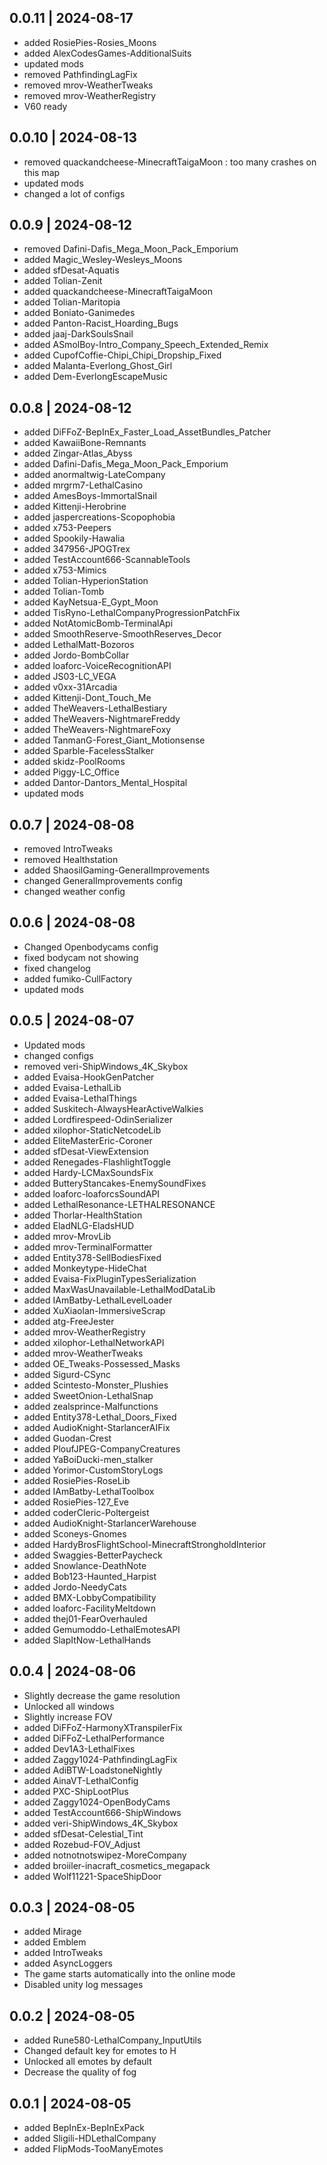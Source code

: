 ## 0.0.11 | 2024-08-17

- added RosiePies-Rosies_Moons
- added AlexCodesGames-AdditionalSuits
- updated mods
- removed PathfindingLagFix
- removed mrov-WeatherTweaks
- removed mrov-WeatherRegistry
- V60 ready

## 0.0.10 | 2024-08-13

- removed quackandcheese-MinecraftTaigaMoon : too many crashes on this map
- updated mods
- changed a lot of configs

## 0.0.9 | 2024-08-12

- removed Dafini-Dafis_Mega_Moon_Pack_Emporium
- added Magic_Wesley-Wesleys_Moons
- added sfDesat-Aquatis
- added Tolian-Zenit
- added quackandcheese-MinecraftTaigaMoon
- added Tolian-Maritopia
- added Boniato-Ganimedes
- added Panton-Racist_Hoarding_Bugs
- added jaaj-DarkSoulsSnail
- added ASmolBoy-Intro_Company_Speech_Extended_Remix
- added CupofCoffie-Chipi_Chipi_Dropship_Fixed
- added Malanta-Everlong_Ghost_Girl
- added Dem-EverlongEscapeMusic

## 0.0.8 | 2024-08-12

- added DiFFoZ-BepInEx_Faster_Load_AssetBundles_Patcher
- added KawaiiBone-Remnants
- added Zingar-Atlas_Abyss
- added Dafini-Dafis_Mega_Moon_Pack_Emporium
- added anormaltwig-LateCompany
- added mrgrm7-LethalCasino
- added AmesBoys-ImmortalSnail
- added Kittenji-Herobrine
- added jaspercreations-Scopophobia
- added x753-Peepers
- added Spookily-Hawalia
- added 347956-JPOGTrex
- added TestAccount666-ScannableTools
- added x753-Mimics
- added Tolian-HyperionStation
- added Tolian-Tomb
- added KayNetsua-E_Gypt_Moon
- added TisRyno-LethalCompanyProgressionPatchFix
- added NotAtomicBomb-TerminalApi
- added SmoothReserve-SmoothReserves_Decor
- added LethalMatt-Bozoros
- added Jordo-BombCollar
- added loaforc-VoiceRecognitionAPI
- added JS03-LC_VEGA
- added v0xx-31Arcadia
- added Kittenji-Dont_Touch_Me
- added TheWeavers-LethalBestiary
- added TheWeavers-NightmareFreddy
- added TheWeavers-NightmareFoxy
- added TanmanG-Forest_Giant_Motionsense
- added Sparble-FacelessStalker
- added skidz-PoolRooms
- added Piggy-LC_Office
- added Dantor-Dantors_Mental_Hospital
- updated mods

## 0.0.7 | 2024-08-08

- removed IntroTweaks
- removed Healthstation
- added ShaosilGaming-GeneralImprovements
- changed GeneralImprovements config
- changed weather config

## 0.0.6 | 2024-08-08

- Changed Openbodycams config
- fixed bodycam not showing
- fixed changelog
- added fumiko-CullFactory
- updated mods

## 0.0.5 | 2024-08-07

- Updated mods
- changed configs
- removed veri-ShipWindows_4K_Skybox
- added Evaisa-HookGenPatcher
- added Evaisa-LethalLib
- added Evaisa-LethalThings
- added Suskitech-AlwaysHearActiveWalkies
- added Lordfirespeed-OdinSerializer
- added xilophor-StaticNetcodeLib
- added EliteMasterEric-Coroner
- added sfDesat-ViewExtension
- added Renegades-FlashlightToggle
- added Hardy-LCMaxSoundsFix
- added ButteryStancakes-EnemySoundFixes
- added loaforc-loaforcsSoundAPI
- added LethalResonance-LETHALRESONANCE
- added Thorlar-HealthStation
- added EladNLG-EladsHUD
- added mrov-MrovLib
- added mrov-TerminalFormatter
- added Entity378-SellBodiesFixed
- added Monkeytype-HideChat
- added Evaisa-FixPluginTypesSerialization
- added MaxWasUnavailable-LethalModDataLib
- added IAmBatby-LethalLevelLoader
- added XuXiaolan-ImmersiveScrap
- added atg-FreeJester
- added mrov-WeatherRegistry
- added xilophor-LethalNetworkAPI
- added mrov-WeatherTweaks
- added OE_Tweaks-Possessed_Masks
- added Sigurd-CSync
- added Scintesto-Monster_Plushies
- added SweetOnion-LethalSnap
- added zealsprince-Malfunctions
- added Entity378-Lethal_Doors_Fixed
- added AudioKnight-StarlancerAIFix
- added Guodan-Crest
- added PloufJPEG-CompanyCreatures
- added YaBoiDucki-men_stalker
- added Yorimor-CustomStoryLogs
- added RosiePies-RoseLib
- added IAmBatby-LethalToolbox
- added RosiePies-127_Eve
- added coderCleric-Poltergeist
- added AudioKnight-StarlancerWarehouse
- added Sconeys-Gnomes
- added HardyBrosFlightSchool-MinecraftStrongholdInterior
- added Swaggies-BetterPaycheck
- added Snowlance-DeathNote
- added Bob123-Haunted_Harpist
- added Jordo-NeedyCats
- added BMX-LobbyCompatibility
- added loaforc-FacilityMeltdown
- added thej01-FearOverhauled
- added Gemumoddo-LethalEmotesAPI
- added SlapItNow-LethalHands

## 0.0.4 | 2024-08-06

- Slightly decrease the game resolution
- Unlocked all windows
- Slightly increase FOV
- added DiFFoZ-HarmonyXTranspilerFix
- added DiFFoZ-LethalPerformance
- added Dev1A3-LethalFixes
- added Zaggy1024-PathfindingLagFix
- added AdiBTW-LoadstoneNightly
- added AinaVT-LethalConfig
- added PXC-ShipLootPlus
- added Zaggy1024-OpenBodyCams
- added TestAccount666-ShipWindows
- added veri-ShipWindows_4K_Skybox
- added sfDesat-Celestial_Tint
- added Rozebud-FOV_Adjust
- added notnotnotswipez-MoreCompany
- added broiiler-inacraft_cosmetics_megapack
- added Wolf11221-SpaceShipDoor

## 0.0.3 | 2024-08-05

- added Mirage
- added Emblem
- added IntroTweaks
- added AsyncLoggers
- The game starts automatically into the online mode
- Disabled unity log messages

## 0.0.2 | 2024-08-05

- added Rune580-LethalCompany_InputUtils
- Changed default key for emotes to H
- Unlocked all emotes by default
- Decrease the quality of fog

## 0.0.1 | 2024-08-05

- added BepInEx-BepInExPack
- added Sligili-HDLethalCompany
- added FlipMods-TooManyEmotes